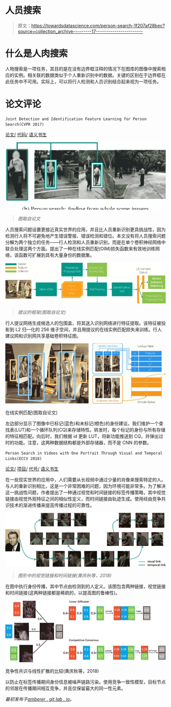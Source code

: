 # 人员搜索

> 原文：<https://towardsdatascience.com/person-search-1f207af28bec?source=collection_archive---------17----------------------->

# 什么是人肉搜索

人物搜索是一项任务，其目的是在没有边界框注释的情况下在图库的图像中搜索相应的实例。相关联的数据类似于个人重新识别中的数据。关键的区别在于边界框在此任务中不可用。实际上，可以将行人检测和人员识别结合起来视为一项任务。

# 论文评论

`Joint Detection and Identification Feature Learning for Person Search(CVPR 2017)`

[论文/](https://arxiv.org/pdf/1604.01850v3.pdf) [代码/](https://github.com/ShuangLI59/person_search/) [语义书生](https://www.semanticscholar.org/paper/Joint-Detection-and-Identification-Feature-Learning-Xiao-Li/0c769c19d894e0dbd6eb314781dc1db3c626df57?navId=featured-content)

![](img/1d9edce265bf518a7f03f80dafd35f00.png)

> *图取自论文*

人员搜索问题设置更接近真实世界的应用，并且比人员重新识别更具挑战性，因为检测行人将不可避免地产生错误警报、错误检测和错位。本文没有将人员搜索问题分解为两个独立的任务——行人检测和人员重新识别，而是在单个卷积神经网络中联合处理这两个方面。提出了一种在线实例匹配(OIM)损失函数来有效地训练网络，该函数可扩展到具有大量身份的数据集。

![](img/b50520b61e2d3731f6d7045c6084152b.png)

> *提议的框架(图取自论文)*

行人提议网络生成候选人的包围盒，将其送入识别网络进行特征提取。该特征被投影到 L2 归一化的 256 维子空间，并且用提议的在线实例匹配损失来训练。行人建议网和识别网共享基础卷积特征图。

![](img/118c147c7ba7a219f7017c6875688482.png)

在线实例匹配(图取自论文)

左边部分显示了图像中已标记(蓝色)和未标记(橙色)的身份建议。我们维护一个查找表(LUT)和一个循环队列(CQ)来存储特性。转发时，每个标记的身份与所有存储的特征相匹配。向后时，我们根据 id 更新 LUT，将新功能推送到 CQ，并弹出过时的功能。注意，这两种数据结构都是外部存储器，而不是 CNN 的参数。

`Person Search in Videos with One Portrait Through Visual and Temporal Links(ECCV 2018)`

[论文/](https://arxiv.org/pdf/1807.10510.pdf) [项目/](http://qqhuang.cn/projects/eccv18-person-search/) [代号/](https://github.com/hqqasw/person-search-PPCC) [语义书生](https://www.semanticscholar.org/paper/Person-Search-in-Videos-with-One-Portrait-Through-Huang-Liu/c97a5f2241cc6cd99ef0c4527ea507a50841f60b)

在一些现实世界的应用中，人们需要从长视频中通过少量的肖像来搜索特定的人。与人的重新识别相比，这是一个非常困难的问题，因为环境可能非常多。为了解决这一挑战性问题，作者提出了一种通过视觉和时间链接的标签传播策略，其中视觉链接由视觉外观特征之间的相似性定义，而时间链接由轨迹生成。使用经由竞争共识技术的渐进传播来提高传播过程的可靠性。

![](img/3baf6d724e11063833503fd1a5ee5f44.png)

> *图形中的视觉链接和时间链接(黄庆秋等，2018)*

在图中执行身份传播，其中节点由检测到的人定义。该图包含两种链接，视觉链接和时间链接(这两种链接都是稀疏的，以提高图的鲁棒性)。

![](img/b8a0dba4a1b11ff9d050761d8feca1ae.png)

竞争性共识与线性扩散的比较(黄庆秋等，2018)

以防止在标签传播期间身份信息被噪声链路污染。使用竞争一致性模型，目标节点的邻居在传播期间相互竞争，并且仅保留最大的同一性元素。

*最初发布于*[*amberer . git lab . io*](https://amberer.gitlab.io/papers_in_ai/person-search.html)*。*